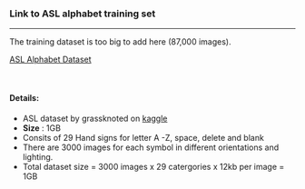 ### Link to ASL alphabet training set
---
The training dataset is too big to add here (87,000 images).
<br>

[ASL Alphabet Dataset](https://www.kaggle.com/grassknoted/asl-alphabet)

<br>

#### Details:

- ASL dataset by grassknoted on [kaggle](www.kaggle.com)
- **Size** : 1GB
- Consits of 29 Hand signs for letter A -Z, space, delete and blank
- There are 3000 images for each symbol in different orientations and lighting.
- Total dataset size = 3000 images x 29 catergories x 12kb per image = 1GB

